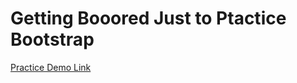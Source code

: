 # Getting Booored Just to Ptactice Bootstrap

[Practice Demo Link](https://mrx-arafat.github.io/The-T-shirt-Store/)
